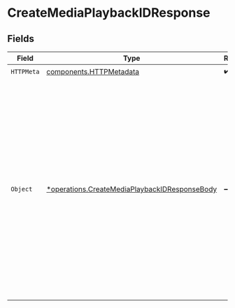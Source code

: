 # CreateMediaPlaybackIDResponse


## Fields

| Field                                                                                                                                                                                                                                                                    | Type                                                                                                                                                                                                                                                                     | Required                                                                                                                                                                                                                                                                 | Description                                                                                                                                                                                                                                                              | Example                                                                                                                                                                                                                                                                  |
| ------------------------------------------------------------------------------------------------------------------------------------------------------------------------------------------------------------------------------------------------------------------------ | ------------------------------------------------------------------------------------------------------------------------------------------------------------------------------------------------------------------------------------------------------------------------ | ------------------------------------------------------------------------------------------------------------------------------------------------------------------------------------------------------------------------------------------------------------------------ | ------------------------------------------------------------------------------------------------------------------------------------------------------------------------------------------------------------------------------------------------------------------------ | ------------------------------------------------------------------------------------------------------------------------------------------------------------------------------------------------------------------------------------------------------------------------ |
| `HTTPMeta`                                                                                                                                                                                                                                                               | [components.HTTPMetadata](../../models/components/httpmetadata.md)                                                                                                                                                                                                       | :heavy_check_mark:                                                                                                                                                                                                                                                       | N/A                                                                                                                                                                                                                                                                      |                                                                                                                                                                                                                                                                          |
| `Object`                                                                                                                                                                                                                                                                 | [*operations.CreateMediaPlaybackIDResponseBody](../../models/operations/createmediaplaybackidresponsebody.md)                                                                                                                                                            | :heavy_minus_sign:                                                                                                                                                                                                                                                       | Playback id for an media                                                                                                                                                                                                                                                 | {<br/>"success": true,<br/>"data": {<br/>"id": "b331e0d8-bef4-4ad2-8760-757fdb2818b7",<br/>"accessPolicy": "public",<br/>"accessRestrictions": {<br/>"domains": {<br/>"defaultPolicy": "allow",<br/>"allow": [],<br/>"deny": []<br/>},<br/>"userAgents": {<br/>"defaultPolicy": "allow",<br/>"allow": [],<br/>"deny": []<br/>}<br/>}<br/>}<br/>} |
